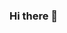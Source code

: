 ### Hi there 👋

<!--
**MarcosMateusOS/MarcosMateusOS** is a ✨ _special_ ✨ repository because its `README.md` (this file) appears on your GitHub profile.

### Salve :star_struck:!

### :flushed: Estou no 5 semestre do curso Ciência da Computação
### :see_no_evil:	Tenho o conhecimento: - C/C++
###                                     - Orientação a Objetos
###                                     - React Native
###                                     - Java Script
###                                     - Node JS
###                                     - FireBase
### :sunglasses: Participo de dois projetos na minha faculdade voltados para o desenvolvimento de aplicativos em React Native, utilizando como Banco de Dados NoSQl e spring como back-end, mas iremos refatorar esse back-end para Node JS.

